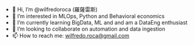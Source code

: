- 👋 Hi, I’m @wilfredoroca (羅薩雷斯)
- 👀 I’m interested in MLOps, Python and Behavioral economics
- 🌱 I’m currently learning BigData, ML and and am a DataEng enthusiast
- 💞️ I’m looking to collaborate on automation and data ingestion
- 📫 How to reach me: wilfredo.roca@gmail.com


